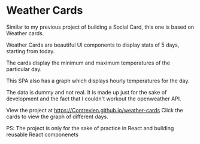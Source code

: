 # Weather Cards

Similar to my previous project of building a Social Card, this one is based on Weather cards.

Weather Cards are beautiful UI components to display stats of 5 days, starting from today.

The cards display the minimum and maximum temperatures of the particular day.

This SPA also has a graph which displays hourly temperatures for the day.

The data is dummy and not real. It is made up just for the sake of development and the fact that I couldn't workout the openweather API.

View the project at https://Contrevien.github.io/weather-cards
Click the cards to view the graph of different days.

PS: The project is only for the sake of practice in React and building reusable React componenets

